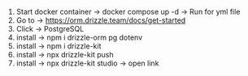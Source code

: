 1. Start docker container -> docker compose up -d -> Run for yml file
2. Go to -> https://orm.drizzle.team/docs/get-started
3. Click -> PostgreSQL
4. install -> npm i drizzle-orm pg dotenv
5. install -> npm i drizzle-kit
6. install -> npx drizzle-kit push
7. install -> npx drizzle-kit studio -> open link